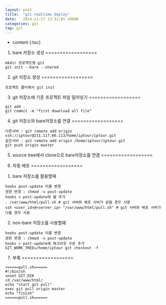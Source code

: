 ```yaml
---
layout: post
title:  "git realtime deploy"
date:   2014-11-17 13:31:01 +0800
categories: git
tag: git
---
```


* content
{:toc}

1. bare 저장소 생성
==================
```
mkdir 프로젝트명.git
git init --bare --shared
```

2. git 저장소 생성
==================
```
프로젝트 폴더에서 git init
```

3. git 저장소에 기존 프로젝트 파일 밀어넣기
==================
```
git add .
git commit -m "first download all file"
```

4. git 저장소와 bare저장소를 연결
==================
```
다른서버 : git remote add origin ssh://iptour@211.117.60.113/home/iptour/iptour.git
같은서버 : git remote add origin /home/iptour/iptour.git
git push origin master
```

5. source tree에서 clone으로 bare저장소를 연결
==================

6. 자동 배포
==================
1) bare 저장소를 활용할때
```
hooks post-update 이름 변경
권한 변경 : chmod -x post-update
hooks > post-update에 쉘 추가
. /var/www/html/pull.sh # git 서버와 배포 서버가 같을 경우 사용
ssh <user_id>@<server_ip> "/var/www/html/pull.sh" # git 서버와 배포 서버가 다를 경우 사용
```

2)  non-bare 저장소를 사용할떄
```
hooks post-update 이름 변경
권한 변경 : chmod -x post-update
hooks > post-update에 체크아웃 구문 추가
GIT_WORK_TREE=/home/iptour git checkout -f
```

7. 부록
==================
```
======pull.sh======
#!/bin/sh
unset GIT_DIR
cd /var/www/html/
echo "start git pull"
exec git pull origin master
echo "finish"
======pull.sh======
```